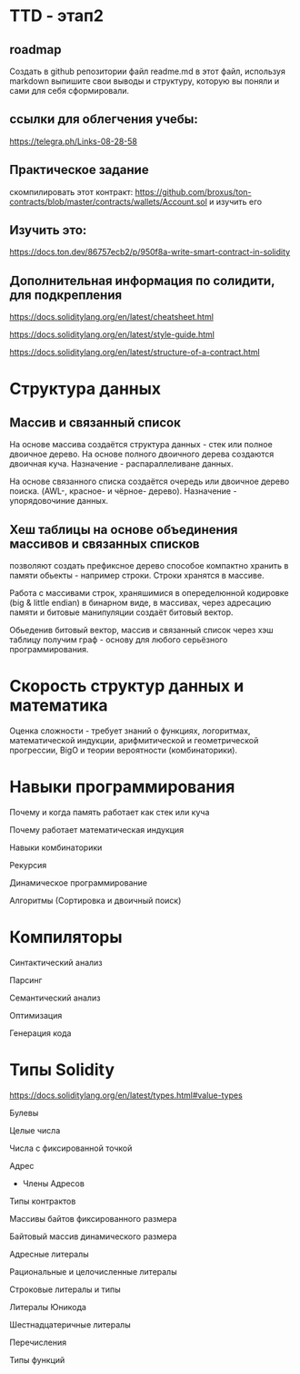 # TTD - этап2

## roadmap
Создать в github репозитории файл readme.md в этот файл, используя markdown выпишите свои выводы и структуру, которую вы поняли и сами для себя сформировали. 

## ссылки для облегчения учебы:
https://telegra.ph/Links-08-28-58

## Практическое задание
скомпилировать этот контракт: https://github.com/broxus/ton-contracts/blob/master/contracts/wallets/Account.sol и изучить его

## Изучить это: 
 https://docs.ton.dev/86757ecb2/p/950f8a-write-smart-contract-in-solidity

## Дополнительная информация по солидити, для подкрепления
https://docs.soliditylang.org/en/latest/cheatsheet.html

https://docs.soliditylang.org/en/latest/style-guide.html

https://docs.soliditylang.org/en/latest/structure-of-a-contract.html

# Структура данных

## Массив и связанный список

На основе массива создаётся структура данных - стек или полное двоичное дерево. На основе полного двоичного дерева создаются двоичная куча. Назначение - распараллеливане данных.

На основе связанного списка создаётся очередь  или двоичное дерево поиска. (AWL-, красное- и чёрное- дерево). Назначение - упорядовочиние данных.

## Хеш таблицы на основе объединения массивов и связанных списков

позволяют создать префиксное дерево способое компактно хранить в памяти обьекты - например строки. Строки хранятся в массиве. 

Работа с массивами строк, храняшимися в опеределюнной кодировке (big & little endian) в бинарном виде, в массивах, через адресацию памяти и битовые манипуляции создаёт битовый вектор.

Обьеденив битовый вектор, массив и связанный список через хэш таблицу получим граф - основу для любого серьёзного программирования.

# Скорость структур данных и математика

Оценка сложности - требует знаний о функциях, логоритмах, математической индукции, арифмитической и геометрической прогрессии, BigO и теории вероятности (комбинаторики).

# Навыки программирования

Почему и когда память работает как стек или куча

Почему работает математическая индукция

Навыки комбинаторики

Рекурсия

Динамическое программирование

Алгоритмы (Сортировка и двоичный поиск)

# Компилятoры 

Синтактический анализ

Парсинг

Семантический анализ

Оптимизация

Генерация кода

# Типы Solidity
https://docs.soliditylang.org/en/latest/types.html#value-types

Булевы

Целые числа

Числа с фиксированной точкой

Адрес
- Члены Адресов

Типы контрактов

Массивы байтов фиксированного размера

Байтовый массив динамического размера

Адресные литералы

Рациональные и целочисленные литералы

Строковые литералы и типы

Литералы Юникода

Шестнадцатеричные литералы

Перечисления

Типы функций




